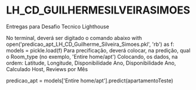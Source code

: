 # LH_CD_GUILHERMESILVEIRASIMOES
Entregas para Desafio Tecnico Lighthouse

No terminal, deverá ser digitado o comando abaixo
with open('predicao_apt_LH_CD_Guilherme_Silveira_Simoes.pkl', 'rb') as f:
    models = pickle.load(f)
Para precificação, deverá colocar, na predição, qual o Room_type (no exemplo, 'Entire home/apt')
Colocando, os dados, na ordem: Latitude, Longitude, Disponibilidade Ano, Disponibilidade Ano, Calculado Host, Reviews por Mês

predicao_apt = models['Entire home/apt'].predict(apartamentoTeste)

